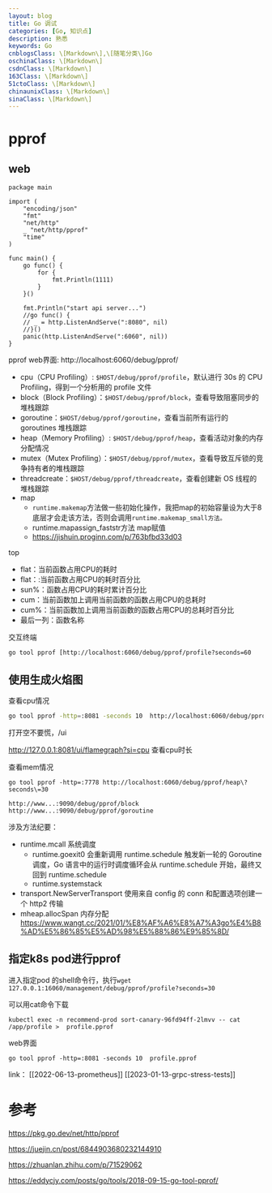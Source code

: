 ```yaml
---
layout: blog
title: Go 调试
categories: [Go, 知识点]
description: 熟悉
keywords: Go
cnblogsClass: \[Markdown\],\[随笔分类\]Go
oschinaClass: \[Markdown\]
csdnClass: \[Markdown\]
163Class: \[Markdown\]
51ctoClass: \[Markdown\]
chinaunixClass: \[Markdown\]
sinaClass: \[Markdown\]
---
```


# pprof
## web
```
package main

import (
    "encoding/json"
    "fmt"
    "net/http"
    _ "net/http/pprof"
    "time"
)

func main() {
    go func() {
        for {
            fmt.Println(1111)
        }
    }()

    fmt.Println("start api server...")
    //go func() {  
	// _ = http.ListenAndServe(":8080", nil)  
	//}()
    panic(http.ListenAndServe(":6060", nil))
}
```

pprof web界面:
http://localhost:6060/debug/pprof/

-   cpu（CPU Profiling）: `$HOST/debug/pprof/profile`，默认进行 30s 的 CPU Profiling，得到一个分析用的 profile 文件
-   block（Block Profiling）：`$HOST/debug/pprof/block`，查看导致阻塞同步的堆栈跟踪
-   goroutine：`$HOST/debug/pprof/goroutine`，查看当前所有运行的 goroutines 堆栈跟踪
-   heap（Memory Profiling）: `$HOST/debug/pprof/heap`，查看活动对象的内存分配情况
-   mutex（Mutex Profiling）：`$HOST/debug/pprof/mutex`，查看导致互斥锁的竞争持有者的堆栈跟踪
-   threadcreate：`$HOST/debug/pprof/threadcreate`，查看创建新 OS 线程的堆栈跟踪
- map 
	- `runtime.makemap`方法做一些初始化操作，我把map的初始容量设为大于8底层才会走该方法，否则会调用`runtime.makemap_small方法。`
	- runtime.mapassign_faststr方法  map赋值
	- https://jishuin.proginn.com/p/763bfbd33d03

top
-   flat：当前函数占用CPU的耗时
-   flat：:当前函数占用CPU的耗时百分比
-   sun%：函数占用CPU的耗时累计百分比
-   cum：当前函数加上调用当前函数的函数占用CPU的总耗时
-   cum%：当前函数加上调用当前函数的函数占用CPU的总耗时百分比
-   最后一列：函数名称


交互终端
```shell
go tool pprof [http://localhost:6060/debug/pprof/profile?seconds=60
```

## 使用生成火焰图
查看cpu情况
```bash
go tool pprof -http=:8081 -seconds 10  http://localhost:6060/debug/pprof/profile
```

打开空不要慌，/ui

http://127.0.0.1:8081/ui/flamegraph?si=cpu 查看cpu时长


查看mem情况
```
go tool pprof -http=:7778 http://localhost:6060/debug/pprof/heap\?seconds\=30
```

```
http://www...:9090/debug/pprof/block
http://www...:9090/debug/pprof/goroutine
```

涉及方法纪要：
- runtime.mcall 系统调度
	- runtime.goexit0  会重新调用 runtime.schedule 触发新一轮的 Goroutine 调度，Go 语言中的运行时调度循环会从 runtime.schedule 开始，最终又回到 runtime.schedule
	- runtime.systemstack 
- transport.NewServerTransport 使用来自 config 的 conn 和配置选项创建一个 http2 传输
- mheap.allocSpan 内存分配 https://www.wangt.cc/2021/01/%E8%AF%A6%E8%A7%A3go%E4%B8%AD%E5%86%85%E5%AD%98%E5%88%86%E9%85%8D/


## 指定k8s pod进行pprof
进入指定pod 的shell命令行，执行```wget 127.0.0.1:16060/management/debug/pprof/profile?seconds=30```

可以用cat命令下载
```
kubectl exec -n recommend-prod sort-canary-96fd94ff-2lmvv -- cat /app/profile >  profile.pprof 
```

web界面
```
go tool pprof -http=:8081 -seconds 10  profile.pprof
```


link：
[[2022-06-13-prometheus]]
[[2023-01-13-grpc-stress-tests]]

# 参考 

https://pkg.go.dev/net/http/pprof

https://juejin.cn/post/6844903680232144910

https://zhuanlan.zhihu.com/p/71529062

https://eddycjy.com/posts/go/tools/2018-09-15-go-tool-pprof/









